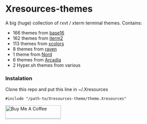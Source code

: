 # Xresources-themes
A big (huge) collection of rxvt / xterm terminal themes. Contains:

  - 166 themes from [base16](https://github.com/chriskempson/base16-xresources)
  - 162 themes from [iterm2](https://github.com/mbadolato/iTerm2-Color-Schemes)
  - 113 themes from [xcolors](https://github.com/tlatsas/xcolors)
  - 8 themes from [raven]()
  - 1 theme from [Nord](https://github.com/arcticicestudio/nord-xresources)
  - 6 themes from [Arcadia](https://github.com/AlessandroYorba/Arcadia)
  - 2 Hyper.sh themes from various

### Instalation
Clone this repo and put this line in ~/.Xresources

`#include "/path-to/Xresources-theme/theme.Xresources"`

<a href="https://www.buymeacoffee.com/jano" target="_blank"><img src="https://www.buymeacoffee.com/assets/img/custom_images/orange_img.png" alt="Buy Me A Coffee" style="height: 41px !important;width: 174px !important;box-shadow: 0px 3px 2px 0px rgba(190, 190, 190, 0.5) !important;-webkit-box-shadow: 0px 3px 2px 0px rgba(190, 190, 190, 0.5) !important;" ></a>
